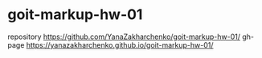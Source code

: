 # goit-markup-hw-01
repository
https://github.com/YanaZakharchenko/goit-markup-hw-01/
gh-page
https://yanazakharchenko.github.io/goit-markup-hw-01/